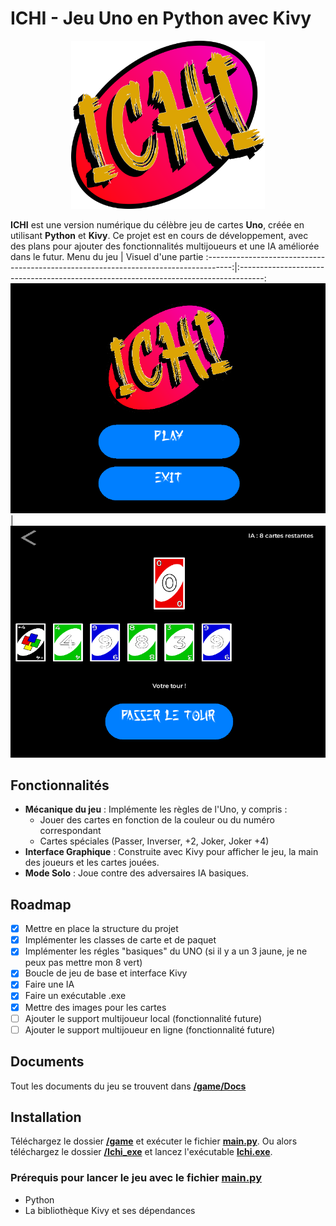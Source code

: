 # ICHI - Jeu Uno en Python avec Kivy
<p align="center">
  <img src="https://github.com/Darwin974/ICHI/blob/main/game/img/ICHI_logo.png?raw=true" width="310"/>
</p>

**ICHI** est une version numérique du célèbre jeu de cartes **Uno**, créée en utilisant **Python** et **Kivy**. Ce projet est en cours de développement, avec des plans pour ajouter des fonctionnalités multijoueurs et une IA améliorée dans le futur.
Menu du jeu                                                                           |                                                                  Visuel d'une partie
:------------------------------------------------------------------------------------:|:------------------------------------------------------------------------------------:
![](https://github.com/Darwin974/ICHI/blob/main/game/img/Menu%20Capture.png?raw=true) | ![](https://github.com/Darwin974/ICHI/blob/main/game/img/Game%20Capture.png?raw=true)

## Fonctionnalités

- **Mécanique du jeu** : Implémente les règles de l'Uno, y compris :
  - Jouer des cartes en fonction de la couleur ou du numéro correspondant
  - Cartes spéciales (Passer, Inverser, +2, Joker, Joker +4)
- **Interface Graphique** : Construite avec Kivy pour afficher le jeu, la main des joueurs et les cartes jouées.
- **Mode Solo** : Joue contre des adversaires IA basiques.

## Roadmap

- [x] Mettre en place la structure du projet
- [x] Implémenter les classes de carte et de paquet
- [x] Implémenter les régles "basiques" du UNO (si il y a un 3 jaune, je ne peux pas mettre mon 8 vert)
- [x] Boucle de jeu de base et interface Kivy
- [x] Faire une IA
- [x] Faire un exécutable .exe
- [x] Mettre des images pour les cartes
- [ ] Ajouter le support multijoueur local (fonctionnalité future)
- [ ] Ajouter le support multijoueur en ligne (fonctionnalité future)

## Documents
Tout les documents du jeu se trouvent dans **[/game/Docs](https://github.com/Darwin974/ICHI/blob/main/game/Docs)**

## Installation
Téléchargez le dossier **[/game](https://github.com/Darwin974/ICHI/blob/main/game)** et exécuter le fichier **[main.py](https://github.com/Darwin974/ICHI/blob/main/game/main.py)**.
Ou alors téléchargez le dossier **[/Ichi_exe](https://github.com/Darwin974/ICHI/blob/main/Ichi_exe)** et lancez l'exécutable **[Ichi.exe](https://github.com/Darwin974/ICHI/blob/main/Ichi_App/Ichi.exe)**.

### Prérequis pour lancer le jeu avec le fichier [main.py](https://github.com/Darwin974/ICHI/blob/main/game/main.py)
- Python 
- La bibliothèque Kivy et ses dépendances
